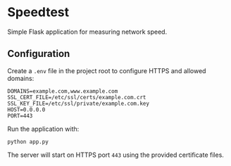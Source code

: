 # Speedtest

Simple Flask application for measuring network speed.

## Configuration

Create a `.env` file in the project root to configure HTTPS and allowed domains:

```
DOMAINS=example.com,www.example.com
SSL_CERT_FILE=/etc/ssl/certs/example.com.crt
SSL_KEY_FILE=/etc/ssl/private/example.com.key
HOST=0.0.0.0
PORT=443
```

Run the application with:

```
python app.py
```

The server will start on HTTPS port `443` using the provided certificate files.
